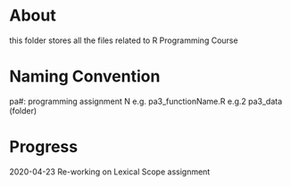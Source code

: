 # About 
this folder stores all the files related to R Programming Course

# Naming Convention
pa#: programming assignment N
e.g. pa3_functionName.R
e.g.2 pa3_data (folder)

# Progress

2020-04-23 Re-working on Lexical Scope assignment